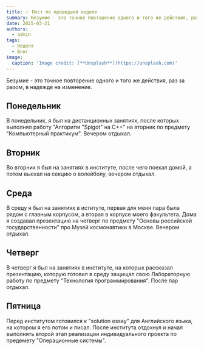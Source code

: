 ```yaml
---
title: ✅ Пост по прошедшей неделе
summary: Безумие - это точное повторение одного и того же действия, раз за разом, в надежде на изменение.
date: 2025-03-21
authors:
  - admin
tags:
  - Неделя
  - Блог
image:
  caption: 'Image credit: [**Unsplash**](https://unsplash.com)'
---
```


Безумие - это точное повторение одного и того же действия, раз за разом, в надежде на изменение.

## Понедельник

В понедельник, я был на дистанционных занятиях, после которых выполнял работу "Алгоритм "Spigot" на C++" на вторник по предмету "Компьютерный практикум". Вечером отдыхал.

## Вторник

Во вторник я был на занятиях в институте, после чего поехал домой, а потом выехал на секцию о волейболу, вечером отдыхал.

## Среда

В среду я был на занятиях в иституте, первая для меня пара была рядом с главным корпусом, а вторая в корпусе моего факультета. Дома я создавал презентацию на четверг по предмету "Основы российской государственности" про Музей космонавтики в Москве. Вечером отдыхал. 

## Четверг

В четверг я был на занятиях в институте, на которых рассказал презентацию, которую готовил в среду защищал свою Лабораторную работу по предмету "Технология программирования". После пар отдыхал.

## Пятница

Перед институтом готовился к "solution essay" для Английского языка, на котором я его потом и писал. После института отдохнул и начал выполнять второй этап реализации индивидуального проекта по предемету "Операционные системы".

